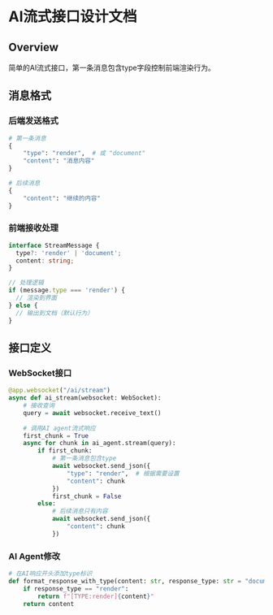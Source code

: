 # AI流式接口设计文档

## Overview

简单的AI流式接口，第一条消息包含type字段控制前端渲染行为。

## 消息格式

### 后端发送格式
```python
# 第一条消息
{
    "type": "render",  # 或 "document"
    "content": "消息内容"
}

# 后续消息
{
    "content": "继续的内容"
}
```

### 前端接收处理
```typescript
interface StreamMessage {
  type?: 'render' | 'document';
  content: string;
}

// 处理逻辑
if (message.type === 'render') {
  // 渲染到界面
} else {
  // 输出到文档（默认行为）
}
```

## 接口定义

### WebSocket接口
```python
@app.websocket("/ai/stream")
async def ai_stream(websocket: WebSocket):
    # 接收查询
    query = await websocket.receive_text()
    
    # 调用AI agent流式响应
    first_chunk = True
    async for chunk in ai_agent.stream(query):
        if first_chunk:
            # 第一条消息包含type
            await websocket.send_json({
                "type": "render",  # 根据需要设置
                "content": chunk
            })
            first_chunk = False
        else:
            # 后续消息只有内容
            await websocket.send_json({
                "content": chunk
            })
```

### AI Agent修改
```python
# 在AI响应开头添加type标识
def format_response_with_type(content: str, response_type: str = "document"):
    if response_type == "render":
        return f"[TYPE:render]{content}"
    return content
```